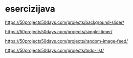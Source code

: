 ﻿# esercizijava
 
https://50projects50days.com/projects/background-slider/

https://50projects50days.com/projects/simple-timer/

https://50projects50days.com/projects/random-image-feed/

https://50projects50days.com/projects/todo-list/
